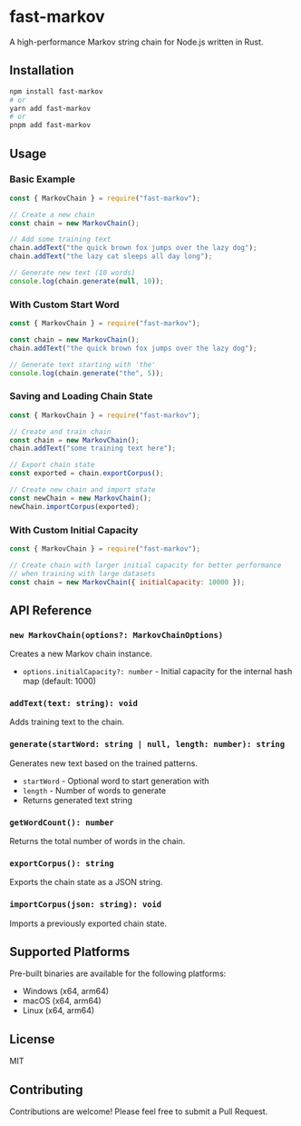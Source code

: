 # fast-markov

A high-performance Markov string chain for Node.js written in Rust.

## Installation

```bash
npm install fast-markov
# or
yarn add fast-markov
# or
pnpm add fast-markov
```

## Usage

### Basic Example

```javascript
const { MarkovChain } = require("fast-markov");

// Create a new chain
const chain = new MarkovChain();

// Add some training text
chain.addText("the quick brown fox jumps over the lazy dog");
chain.addText("the lazy cat sleeps all day long");

// Generate new text (10 words)
console.log(chain.generate(null, 10));
```

### With Custom Start Word

```javascript
const { MarkovChain } = require("fast-markov");

const chain = new MarkovChain();
chain.addText("the quick brown fox jumps over the lazy dog");

// Generate text starting with 'the'
console.log(chain.generate("the", 5));
```

### Saving and Loading Chain State

```javascript
const { MarkovChain } = require("fast-markov");

// Create and train chain
const chain = new MarkovChain();
chain.addText("some training text here");

// Export chain state
const exported = chain.exportCorpus();

// Create new chain and import state
const newChain = new MarkovChain();
newChain.importCorpus(exported);
```

### With Custom Initial Capacity

```javascript
const { MarkovChain } = require("fast-markov");

// Create chain with larger initial capacity for better performance
// when training with large datasets
const chain = new MarkovChain({ initialCapacity: 10000 });
```

## API Reference

### `new MarkovChain(options?: MarkovChainOptions)`

Creates a new Markov chain instance.

- `options.initialCapacity?: number` - Initial capacity for the internal hash map (default: 1000)

### `addText(text: string): void`

Adds training text to the chain.

### `generate(startWord: string | null, length: number): string`

Generates new text based on the trained patterns.

- `startWord` - Optional word to start generation with
- `length` - Number of words to generate
- Returns generated text string

### `getWordCount(): number`

Returns the total number of words in the chain.

### `exportCorpus(): string`

Exports the chain state as a JSON string.

### `importCorpus(json: string): void`

Imports a previously exported chain state.

## Supported Platforms

Pre-built binaries are available for the following platforms:

- Windows (x64, arm64)
- macOS (x64, arm64)
- Linux (x64, arm64)

## License

MIT

## Contributing

Contributions are welcome! Please feel free to submit a Pull Request.
